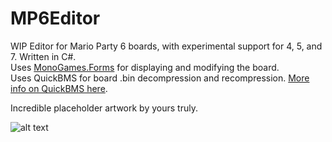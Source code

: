 # MP6Editor
WIP Editor for Mario Party 6 boards, with experimental support for 4, 5, and 7. Written in C#.\
Uses [MonoGames.Forms](https://github.com/sqrMin1/MonoGame.Forms) for displaying and modifying the board.\
Uses QuickBMS for board .bin decompression and recompression. [More info on QuickBMS here](https://aluigi.altervista.org/quickbms.htm).

Incredible placeholder artwork by yours truly.

![alt text](https://i.imgur.com/iQWem1s.png "Program preview")
